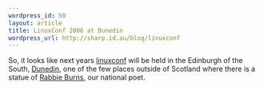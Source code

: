 ```yaml
--- 
wordpress_id: 50
layout: article
title: LinuxConf 2006 at Dunedin
wordpress_url: http://sharp.id.au/blog/linuxconf
---
```

So, it looks like next years <a href="http://lca2006.linux.org.au/">linuxconf</a> will be held in the Edinburgh of the South, <a href="http://www.cityofdunedin.com/cover.htm">Dunedin</a>, one of the few places outside of Scotland where there is a statue of <a href="http://www.robertburns.org/">Rabbie Burns</a>, our national poet.
